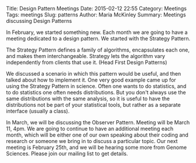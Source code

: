 Title: Design Pattern Meetings
Date: 2015-02-12 22:55
Category: Meetings
Tags: meetings
Slug: patterns
Author: Maria McKinley
Summary: Meetings discussing Design Patterns

In February, we started something new. Each month we are going to have a meeting dedicated to a design pattern. We started with the Strategy Pattern.

The Strategy Pattern defines a family of algorithms, encapsulates each one, and makes them interchangeable. Strategy lets the algorithm vary independently from clients that use it. (Head First Design Patterns)

We discussed a scenario in which this pattern would be useful, and then talked about how to implement it. One very good example came up for using the Strategy Pattern in science. Often one wants to do statistics, and to do statistics one often needs distributions. But you don't always use the same distributions with the same analysis, so it is useful to have the distributions not be part of your statistical tools, but rather as a separate interface (usually a class).

In March, we will be discussing the Observer Pattern. Meeting will be March 11, 4pm. We are going to continue to have an additional meeting each month, which will be either one of our own speaking about their coding and research or someone we bring in to discuss a particular topic. Our next meeting is February 25th, and we will be hearing some more from Genome Sciences. Please join our mailing list to get details.



